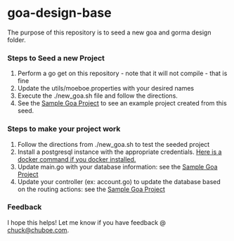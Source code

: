 # goa-design-base
The purpose of this repository is to seed a new goa and gorma design folder. 

### Steps to Seed a new Project

1) Perform a go get on this repository - note that it will not compile - that is fine
2) Update the utils/moeboe.properties with your desired names
3) Execute the ./new_goa.sh file and follow the directions.
4) See the [Sample Goa Project](https://github.com/cboecking/gorma-sample) to see an example project created from this seed.

### Steps to make your project work

1) Follow the directions from ./new_goa.sh to test the seeded project
2) Install a postgresql instance with the appropriate credentials. [Here is a docker command if you docker installed.](https://github.com/goadesign/gorma-cellar/blob/master/docker.sh)
3) Update main.go with your database information: see the [Sample Goa Project](https://github.com/cboecking/gorma-sample)
4) Update your controller (ex: account.go) to update the database based on the routing actions: see the [Sample Goa Project](https://github.com/cboecking/gorma-sample)

### Feedback
I hope this helps! Let me know if you have feedback @ chuck@chuboe.com.
